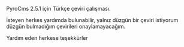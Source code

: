 PyroCms 2.5.1 için Türkçe çeviri çalışması. 


İsteyen herkes yardımda bulunabilir, yalnız düzgün bir çeviri istiyorum düzgün bulmadığım çevirileri onaylamayacağım.


Yardım eden herkese teşekkürler
